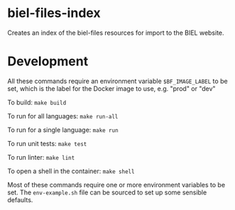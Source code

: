 biel-files-index
================

Creates an index of the biel-files resources for import to the BIEL
website.

Development
===========

All these commands require an environment variable `$BF_IMAGE_LABEL` to be
set, which is the label for the Docker image to use, e.g. "prod" or "dev"

To build: `make build`

To run for all languages: `make run-all`

To run for a single language: `make run`

To run unit tests: `make test`

To run linter: `make lint`

To open a shell in the container: `make shell`

Most of these commands require one or more environment variables to be set.
The `env-example.sh` file can be sourced to set up some sensible defaults.
